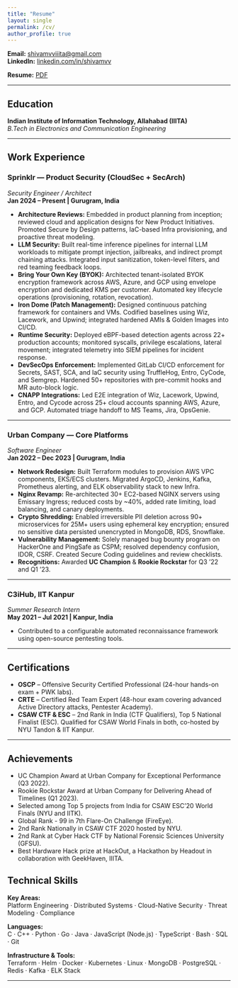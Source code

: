 ```yaml
---
title: "Resume"
layout: single
permalink: /cv/
author_profile: true
---
```


<!-- # Shivam Vaishampayan -->

<!-- **Phone:** +91-8554907741   -->
**Email:** [shivamvviiita@gmail.com](mailto:shivamvviiita@gmail.com)  
**LinkedIn:** [linkedin.com/in/shivamvv](https://linkedin.com/in/shivamvv)  
<!-- **GitHub:** [github.com/HackerM0nk](https://github.com/HackerM0nk)   -->
**Resume:** [PDF](https://github.com/HackerM0nk/HackerM0nk.github.io/blob/master/Shivam%27s%20Resume.pdf)


---

## Education

**Indian Institute of Information Technology, Allahabad (IIITA)**  
*B.Tech in Electronics and Communication Engineering*  
<!-- Aug 2018 – May 2022  
**CGPA:** 8.34 / 10   -->

---
## Work Experience

### Sprinklr — Product Security (CloudSec + SecArch)  
*Security Engineer / Architect*  
**Jan 2024 – Present | Gurugram, India**

- **Architecture Reviews:** Embedded in product planning from inception; reviewed cloud and application designs for New Product Initiatives. Promoted Secure by Design patterns, IaC-based Infra provisioning, and proactive threat modeling.  
- **LLM Security:** Built real-time inference pipelines for internal LLM workloads to mitigate prompt injection, jailbreaks, and indirect prompt chaining attacks. Integrated input sanitization, token-level filters, and red teaming feedback loops.  
- **Bring Your Own Key (BYOK):** Architected tenant-isolated BYOK encryption framework across AWS, Azure, and GCP using envelope encryption and dedicated KMS per customer. Automated key lifecycle operations (provisioning, rotation, revocation).  
- **Iron Dome (Patch Management):** Designed continuous patching framework for containers and VMs. Codified baselines using Wiz, Lacework, and Upwind; integrated hardened AMIs & Golden Images into CI/CD.  
- **Runtime Security:** Deployed eBPF-based detection agents across 22+ production accounts; monitored syscalls, privilege escalations, lateral movement; integrated telemetry into SIEM pipelines for incident response.  
- **DevSecOps Enforcement:** Implemented GitLab CI/CD enforcement for Secrets, SAST, SCA, and IaC security using TruffleHog, Entro, CyCode, and Semgrep. Hardened 50+ repositories with pre-commit hooks and MR auto-block logic.  
- **CNAPP Integrations:** Led E2E integration of Wiz, Lacework, Upwind, Entro, and Cycode across 25+ cloud accounts spanning AWS, Azure, and GCP. Automated triage handoff to MS Teams, Jira, OpsGenie.

---

### Urban Company — Core Platforms  
*Software Engineer*  
**Jan 2022 – Dec 2023 | Gurugram, India**

- **Network Redesign:** Built Terraform modules to provision AWS VPC components, EKS/ECS clusters. Migrated ArgoCD, Jenkins, Kafka, Prometheus alerting, and ELK observability stack to new Infra.  
- **Nginx Revamp:** Re-architected 30+ EC2-based NGINX servers using Emissary Ingress; reduced costs by ~40%, added rate limiting, load balancing, and canary deployments.  
- **Crypto Shredding:** Enabled irreversible PII deletion across 90+ microservices for 25M+ users using ephemeral key encryption; ensured no sensitive data persisted unencrypted in MongoDB, RDS, Snowflake.  
- **Vulnerability Management:** Solely managed bug bounty program on HackerOne and PingSafe as CSPM; resolved dependency confusion, IDOR, CSRF. Created Secure Coding guidelines and review checklists.  
- **Recognitions:** Awarded **UC Champion** & **Rookie Rockstar** for Q3 ’22 and Q1 ’23.

---

### C3iHub, IIT Kanpur  
*Summer Research Intern*  
**May 2021 – Jul 2021 | Kanpur, India**

- Contributed to a configurable automated reconnaissance framework using open-source pentesting tools.

---

## Certifications

- **OSCP** – Offensive Security Certified Professional (24-hour hands-on exam + PWK labs).  
- **CRTE** – Certified Red Team Expert (48-hour exam covering advanced Active Directory attacks, Pentester Academy).  
- **CSAW CTF & ESC** – 2nd Rank in India (CTF Qualifiers), Top 5 National Finalist (ESC). Qualified for CSAW World Finals in both, co-hosted by NYU Tandon & IIT Kanpur.

---

## Achievements

- UC Champion Award at Urban Company for Exceptional Performance (Q3 2022).
- Rookie Rockstar Award at Urban Company for Delivering Ahead of Timelines (Q1 2023).
- Selected among Top 5 projects from India for CSAW ESC’20 World Finals (NYU and IITK).
- Global Rank - 99 in 7th Flare-On Challenge (FireEye).
- 2nd Rank Nationally in CSAW CTF 2020 hosted by NYU.
- 2nd Rank at Cyber Hack CTF by National Forensic Sciences University (GFSU).
- Best Hardware Hack prize at HackOut, a Hackathon by Headout in collaboration with GeekHaven, IIITA.

## Technical Skills  

**Key Areas:**  
Platform Engineering · Distributed Systems · Cloud-Native Security · Threat Modeling · Compliance  

**Languages:**  
C · C++ · Python · Go · Java · JavaScript (Node.js) · TypeScript · Bash · SQL · Git  

**Infrastructure & Tools:**  
Terraform · Helm · Docker · Kubernetes · Linux · MongoDB · PostgreSQL · Redis · Kafka · ELK Stack  

---